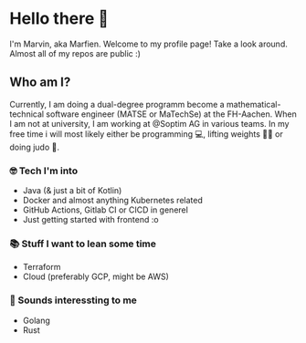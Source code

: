 # Hello there 👋
I'm Marvin, aka Marfien. Welcome to my profile page! Take a look around. Almost all of my repos are public :)

## Who am I?
Currently, I am doing a dual-degree programm become a mathematical-technical software engineer (MATSE or MaTechSe) at the FH-Aachen. When I am not at university, I am working at @Soptim AG in various teams.
In my free time i will most likely either be programming 💻, lifting weights 🏋️‍♂️ or doing judo 🥋.

### 🤓 Tech I'm into 
- Java (& just a bit of Kotlin)
- Docker and almost anything Kubernetes related
- GitHub Actions, Gitlab CI or CICD in generel
- Just getting started with frontend :o

### 📚 Stuff I want to lean some time
- Terraform
- Cloud (preferably GCP, might be AWS)

### 👀 Sounds interessting to me
- Golang
- Rust
